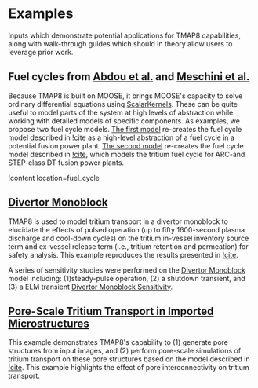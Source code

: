 # Examples

Inputs which demonstrate potential applications for TMAP8 capabilities,
along with walk-through guides which should in theory allow users to
leverage prior work.

## Fuel cycles from [Abdou et al.](examples/fuel_cycle_Abdou/index.md) and [Meschini et al.](examples/fuel_cycle_Meschini/index.md)

Because TMAP8 is built on MOOSE, it brings MOOSE's capacity to solve ordinary differential
equations using [ScalarKernels](syntax/ScalarKernels/index.md). These can be quite useful to
model parts of the system at high levels of abstraction while working with detailed
models of specific components.
As examples, we propose two fuel cycle models.
[The first model](examples/fuel_cycle_Abdou/index.md) re-creates the fuel cycle model described in [!cite](Abdou2021) as a high-level abstraction of a fuel cycle in a potential fusion power plant.
[The second model](examples/fuel_cycle_Meschini/index.md) re-creates the fuel cycle model described in [!cite](meschini2023modeling), which models the tritium fuel cycle for ARC-and STEP-class DT fusion power plants.

!content location=fuel_cycle


## [Divertor Monoblock](examples/divertor_monoblock/index.md)

TMAP8 is used to model tritium transport in a divertor monoblock to elucidate the effects of pulsed operation (up to fifty 1600-second plasma discharge and cool-down cycles) on the tritium in-vessel inventory source term and ex-vessel release term (i.e., tritium retention and permeation) for safety analysis. This example reproduces the results presented in [!cite](Shimada2024114438).

A series of sensitivity studies were performed on the [Divertor Monoblock](examples/divertor_monoblock/index.md) model including:  (1)steady-pulse operation, (2) a shutdown transient, and (3) a ELM transient [Divertor Monoblock Sensitivity](examples/divertor_monoblock_sensitivity). 

## [Pore-Scale Tritium Transport in Imported Microstructures](examples/pore_scale_transport/index.md)

This example demonstrates TMAP8's capability to (1) generate pore structures from input images,
and (2) perform pore-scale simulations of tritium transport on these pore structures based on the model described in [!cite](Simon2022).
This example highlights the effect of pore interconnectivity on tritium transport.
